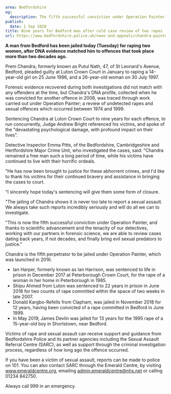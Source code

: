 ```yaml
area: Bedfordshire
og:
  description: The fifth successful conviction under Operation Painter - a review of undetected rapes and sexual offences which occurred between 1974 and 1999.
publish:
  date: 1 Sep 2020
title: Nine years for Bedford man after cold case review of two rapes
url: https://www.bedfordshire.police.uk/news-and-appeals/chandra-painter-jailed-sep20
```

**A man from Bedford has been jailed today (Tuesday) for raping two women, after DNA evidence matched him to offences that took place more than two decades ago.**

Prem Chandra, formerly known as Putul Nath, 47, of St Leonard's Avenue, Bedford, pleaded guilty at Luton Crown Court in January to raping a 14-year-old girl on 25 June 1996, and a 26-year-old woman on 30 July 1997.

Forensic evidence recovered during both investigations did not match with any offenders at the time, but Chandra's DNA profile, collected when he was convicted for another offence in 2008, was traced through work carried out under Operation Painter; a review of undetected rapes and sexual offences which occurred between 1974 and 1999.

Sentencing Chandra at Luton Crown Court to nine years for each offence, to run concurrently, Judge Andrew Bright referenced his victims, and spoke of the "devastating psychological damage, with profound impact on their lives".

Detective Inspector Emma Pitts, of the Bedfordshire, Cambridgeshire and Hertfordshire Major Crime Unit, who investigated the cases, said: "Chandra remained a free man such a long period of time, while his victims have continued to live with their horrific ordeals.

"He has now been brought to justice for these abhorrent crimes, and I'd like to thank his victims for their continued bravery and assistance in bringing the cases to court.

"I sincerely hope today's sentencing will give them some form of closure.

"The jailing of Chandra shows it is never too late to report a sexual assault. We always take such reports incredibly seriously and will do all we can to investigate.

"This is now the fifth successful conviction under Operation Painter, and thanks to scientific advancement and the tenacity of our detectives, working with our partners in forensic science, we are able to review cases dating back years, if not decades, and finally bring evil sexual predators to justice."

Chandra is the fifth perpetrator to be jailed under Operation Painter, which was launched in 2016.

 * Ian Harper, formerly known as Ian Harrison, was sentenced to life in prison in December 2017 at Peterborough Crown Court, for the rape of a woman in her home in Peterborough in 1985.
 * Shipu Ahmed from Luton was sentenced to 22 years in prison in June 2018 for two counts of rape committed within the space of two weeks in late 2007.
 * Donald Kargbo-Refells from Clapham, was jailed in November 2018 for 12 years, having been convicted of a rape committed in Bedford in June 1999.
 * In May 2019, James Devlin was jailed for 13 years for the 1995 rape of a 15-year-old boy in Shortstown, near Bedford.

Victims of rape and sexual assault can receive support and guidance from Bedfordshire Police and its partner agencies including the Sexual Assault Referral Centre (SARC), as well as support through the criminal investigation process, regardless of how long ago the offence occurred.

If you have been a victim of sexual assault, reports can be made to police on 101. You can also contact SARC through the Emerald Centre, by visiting www.emeraldcentre.org, emailing admin.emeraldcentre@nhs.net or calling 01234 842750.

Always call 999 in an emergency.
